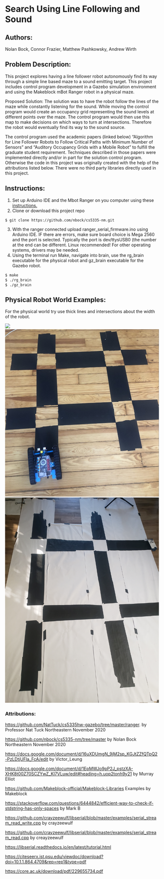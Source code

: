 # Search Using Line Following and Sound

## Authors:
Nolan Bock, Connor Frazier, Matthew Pashkowsky, Andrew Wirth


## Problem Description:

This project explores having a line follower robot autonomously find its way through a simple line based maze to a sound emitting target. This project includes control program development in a Gazebo simulation environment and using the Makeblock mBot Ranger robot in a physical maze.

Proposed Solution:
  The solution was to have the robot follow the lines of the maze while constantly listening for the sound. While moving the control program would create an occupancy grid representing the sound levels at different points over the maze. The control program would then use this map to make decisions on which ways to turn at intersections. Therefore the robot would eventually find its way to the sound source.

  The control program used the academic papers (linked below) “Algorithm for Line Follower Robots to Follow Critical Paths with Minimum Number of Sensors” and “Auditory Occupancy Grids with a Mobile Robot” to fulfill the graduate student requirement. Techniques described in those papers were implemented directly and/or in part for the solution control program. Otherwise the code in this project was originally created with the help of the attributions listed below. There were no third party libraries directly used in this project.
## Instructions:
1. Set up Arduino IDE and the Mbot Ranger on you computer using these [instructions.](https://github.com/wirthdrewneu/RobotRangerSetUp)
2. Clone or download this project repo 
```terminal
$ git clone https://github.com/nbock/cs5335-nm.git
```
3. With the ranger connected upload ranger_serial_firmware.ino using Arduino IDE. IF there are errors, make sure board choice is Mega 2560 and the port is selected. Typically the port is dev/ttysUSB0 (the number at the end can be different. Linux recommended! For other operating systems, drivers may be needed.
4. Using the terminal run Make, navigate into brain, use the rg_brain executable for the physical robot and gz_brain executable for the Gazebo robot.
```terminal
$ make 
$ ./rg_brain
$ ./gz_brain
```
## Physical Robot World Examples:
  For the physical world try use thick lines and intersections about the width of the robot.

![](physical-maps/Frazier-Ranger-Tap-Map.jpeg)
![](physical-maps/Pashkowsky-Ranger-Map.jpg)
![](physical-maps/wirth-map.jpg)




### Attributions:

https://github.com/NatTuck/cs5335hw-gazebo/tree/master/ranger. by Professor Nat Tuck Northeastern November 2020

 https://github.com/nbock/cs5335-nm/tree/master by Nolan Bock Northeastern November 2020

 https://docs.google.com/document/d/16uXDUmgN_9jM2sp_KGJtZZfQTpQ2-PzLDtjUFla_FcA/edit by Victor_Leung

 https://docs.google.com/document/d/1EpMWJo9pP2J_pstzXA-XHK8t00Z70SCZYwZ_Kl7VLuw/edit#heading=h.uop2tonh9y21 by Murray Elliot

 https://github.com/Makeblock-official/Makeblock-Libraries Examples by Makeblock

 https://stackoverflow.com/questions/6444842/efficient-way-to-check-if-stdstring-has-only-spaces by Mark B

 https://github.com/crayzeewulf/libserial/blob/master/examples/serial_stream_read_write.cpp by crayzeewulf

 https://github.com/crayzeewulf/libserial/blob/master/examples/serial_stream_read.cpp by creayzeewulf

 https://libserial.readthedocs.io/en/latest/tutorial.html

 https://citeseerx.ist.psu.edu/viewdoc/download?doi=10.1.1.864.4709&rep=rep1&type=pdf

 https://core.ac.uk/download/pdf/229655734.pdf
